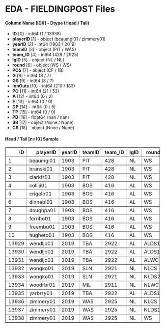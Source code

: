 # EDA - FIELDINGPOST Files 

#### Column Name [IDX] -  Dtype (Head / Tail) 
- **ID** [0] - int64 (1 / 13938) 
- **playerID** [1] - object (beaumgi01 / zimmery01) 
- **yearID** [2] - int64 (1903 / 2019) 
- **teamID** [3] - object (PIT / WAS) 
- **team_ID** [4] - int64 (428 / 2925) 
- **lgID** [5] - object (NL / NL) 
- **round** [6] - object (WS / WS) 
- **POS** [7] - object (CF / 1B) 
- **G** [8] - int64 (8 / 7) 
- **GS** [9] - int64 (8 / 7) 
- **InnOuts** [10] - int64 (210 / 183) 
- **PO** [11] - int64 (21 / 53) 
- **A** [12] - int64 (0 / 2) 
- **E** [13] - int64 (0 / 0) 
- **DP** [14] - int64 (0 / 5) 
- **TP** [15] - int64 (0 / 0) 
- **PB** [16] - float64 (nan / nan) 
- **SB** [17] - object (None / None) 
- **CS** [18] - object (None / None) 



#### Head / Tail [n=10] Sample 

<table border="1" class="dataframe">
  <thead>
    <tr style="text-align: right;">
      <th>ID</th>
      <th>playerID</th>
      <th>yearID</th>
      <th>teamID</th>
      <th>team_ID</th>
      <th>lgID</th>
      <th>round</th>
      <th>POS</th>
      <th>G</th>
      <th>GS</th>
      <th>InnOuts</th>
      <th>PO</th>
      <th>A</th>
      <th>E</th>
      <th>DP</th>
      <th>TP</th>
      <th>PB</th>
      <th>SB</th>
      <th>CS</th>
    </tr>
  </thead>
  <tbody>
    <tr>
      <td>1</td>
      <td>beaumgi01</td>
      <td>1903</td>
      <td>PIT</td>
      <td>428</td>
      <td>NL</td>
      <td>WS</td>
      <td>CF</td>
      <td>8</td>
      <td>8</td>
      <td>210</td>
      <td>21</td>
      <td>0</td>
      <td>0</td>
      <td>0</td>
      <td>0</td>
      <td>NaN</td>
      <td>None</td>
      <td>None</td>
    </tr>
    <tr>
      <td>2</td>
      <td>branski01</td>
      <td>1903</td>
      <td>PIT</td>
      <td>428</td>
      <td>NL</td>
      <td>WS</td>
      <td>1B</td>
      <td>8</td>
      <td>8</td>
      <td>210</td>
      <td>81</td>
      <td>6</td>
      <td>3</td>
      <td>5</td>
      <td>0</td>
      <td>NaN</td>
      <td>None</td>
      <td>None</td>
    </tr>
    <tr>
      <td>3</td>
      <td>clarkfr01</td>
      <td>1903</td>
      <td>PIT</td>
      <td>428</td>
      <td>NL</td>
      <td>WS</td>
      <td>LF</td>
      <td>8</td>
      <td>8</td>
      <td>210</td>
      <td>18</td>
      <td>0</td>
      <td>1</td>
      <td>0</td>
      <td>0</td>
      <td>NaN</td>
      <td>None</td>
      <td>None</td>
    </tr>
    <tr>
      <td>4</td>
      <td>colliji01</td>
      <td>1903</td>
      <td>BOS</td>
      <td>416</td>
      <td>AL</td>
      <td>WS</td>
      <td>3B</td>
      <td>8</td>
      <td>8</td>
      <td>213</td>
      <td>9</td>
      <td>18</td>
      <td>1</td>
      <td>1</td>
      <td>0</td>
      <td>NaN</td>
      <td>None</td>
      <td>None</td>
    </tr>
    <tr>
      <td>5</td>
      <td>crigelo01</td>
      <td>1903</td>
      <td>BOS</td>
      <td>416</td>
      <td>AL</td>
      <td>WS</td>
      <td>C</td>
      <td>8</td>
      <td>8</td>
      <td>213</td>
      <td>54</td>
      <td>7</td>
      <td>3</td>
      <td>2</td>
      <td>0</td>
      <td>0.0</td>
      <td>None</td>
      <td>None</td>
    </tr>
    <tr>
      <td>6</td>
      <td>dinnebi01</td>
      <td>1903</td>
      <td>BOS</td>
      <td>416</td>
      <td>AL</td>
      <td>WS</td>
      <td>P</td>
      <td>4</td>
      <td>4</td>
      <td>105</td>
      <td>2</td>
      <td>9</td>
      <td>0</td>
      <td>0</td>
      <td>0</td>
      <td>NaN</td>
      <td>None</td>
      <td>None</td>
    </tr>
    <tr>
      <td>7</td>
      <td>doughpa01</td>
      <td>1903</td>
      <td>BOS</td>
      <td>416</td>
      <td>AL</td>
      <td>WS</td>
      <td>LF</td>
      <td>8</td>
      <td>8</td>
      <td>213</td>
      <td>13</td>
      <td>3</td>
      <td>1</td>
      <td>1</td>
      <td>0</td>
      <td>NaN</td>
      <td>None</td>
      <td>None</td>
    </tr>
    <tr>
      <td>8</td>
      <td>ferriho01</td>
      <td>1903</td>
      <td>BOS</td>
      <td>416</td>
      <td>AL</td>
      <td>WS</td>
      <td>2B</td>
      <td>8</td>
      <td>8</td>
      <td>213</td>
      <td>18</td>
      <td>23</td>
      <td>2</td>
      <td>2</td>
      <td>0</td>
      <td>NaN</td>
      <td>None</td>
      <td>None</td>
    </tr>
    <tr>
      <td>9</td>
      <td>freembu01</td>
      <td>1903</td>
      <td>BOS</td>
      <td>416</td>
      <td>AL</td>
      <td>WS</td>
      <td>RF</td>
      <td>8</td>
      <td>8</td>
      <td>213</td>
      <td>10</td>
      <td>0</td>
      <td>0</td>
      <td>0</td>
      <td>0</td>
      <td>NaN</td>
      <td>None</td>
      <td>None</td>
    </tr>
    <tr>
      <td>10</td>
      <td>hugheto01</td>
      <td>1903</td>
      <td>BOS</td>
      <td>416</td>
      <td>AL</td>
      <td>WS</td>
      <td>P</td>
      <td>1</td>
      <td>1</td>
      <td>6</td>
      <td>0</td>
      <td>0</td>
      <td>0</td>
      <td>0</td>
      <td>0</td>
      <td>NaN</td>
      <td>None</td>
      <td>None</td>
    </tr>
    <tr>
      <td>13929</td>
      <td>wendljo01</td>
      <td>2019</td>
      <td>TBA</td>
      <td>2922</td>
      <td>AL</td>
      <td>ALDS1</td>
      <td>3B</td>
      <td>3</td>
      <td>3</td>
      <td>69</td>
      <td>3</td>
      <td>0</td>
      <td>0</td>
      <td>0</td>
      <td>0</td>
      <td>NaN</td>
      <td>None</td>
      <td>None</td>
    </tr>
    <tr>
      <td>13930</td>
      <td>wendljo01</td>
      <td>2019</td>
      <td>TBA</td>
      <td>2922</td>
      <td>AL</td>
      <td>ALDS1</td>
      <td>SS</td>
      <td>1</td>
      <td>0</td>
      <td>3</td>
      <td>0</td>
      <td>0</td>
      <td>0</td>
      <td>0</td>
      <td>0</td>
      <td>NaN</td>
      <td>None</td>
      <td>None</td>
    </tr>
    <tr>
      <td>13931</td>
      <td>wendljo01</td>
      <td>2019</td>
      <td>TBA</td>
      <td>2922</td>
      <td>AL</td>
      <td>ALWC</td>
      <td>3B</td>
      <td>1</td>
      <td>0</td>
      <td>9</td>
      <td>0</td>
      <td>1</td>
      <td>0</td>
      <td>0</td>
      <td>0</td>
      <td>NaN</td>
      <td>None</td>
      <td>None</td>
    </tr>
    <tr>
      <td>13932</td>
      <td>wongko01</td>
      <td>2019</td>
      <td>SLN</td>
      <td>2921</td>
      <td>NL</td>
      <td>NLCS</td>
      <td>2B</td>
      <td>4</td>
      <td>4</td>
      <td>102</td>
      <td>7</td>
      <td>5</td>
      <td>1</td>
      <td>1</td>
      <td>0</td>
      <td>NaN</td>
      <td>None</td>
      <td>None</td>
    </tr>
    <tr>
      <td>13933</td>
      <td>wongko01</td>
      <td>2019</td>
      <td>SLN</td>
      <td>2921</td>
      <td>NL</td>
      <td>NLDS2</td>
      <td>2B</td>
      <td>5</td>
      <td>5</td>
      <td>135</td>
      <td>4</td>
      <td>14</td>
      <td>1</td>
      <td>4</td>
      <td>0</td>
      <td>NaN</td>
      <td>None</td>
      <td>None</td>
    </tr>
    <tr>
      <td>13934</td>
      <td>woodrbr01</td>
      <td>2019</td>
      <td>MIL</td>
      <td>2911</td>
      <td>NL</td>
      <td>NLWC</td>
      <td>P</td>
      <td>1</td>
      <td>1</td>
      <td>12</td>
      <td>0</td>
      <td>0</td>
      <td>0</td>
      <td>0</td>
      <td>0</td>
      <td>NaN</td>
      <td>None</td>
      <td>None</td>
    </tr>
    <tr>
      <td>13935</td>
      <td>yarbrry01</td>
      <td>2019</td>
      <td>TBA</td>
      <td>2922</td>
      <td>AL</td>
      <td>ALDS1</td>
      <td>P</td>
      <td>3</td>
      <td>0</td>
      <td>9</td>
      <td>0</td>
      <td>2</td>
      <td>0</td>
      <td>0</td>
      <td>0</td>
      <td>NaN</td>
      <td>None</td>
      <td>None</td>
    </tr>
    <tr>
      <td>13936</td>
      <td>zimmery01</td>
      <td>2019</td>
      <td>WAS</td>
      <td>2925</td>
      <td>NL</td>
      <td>NLCS</td>
      <td>1B</td>
      <td>4</td>
      <td>4</td>
      <td>108</td>
      <td>27</td>
      <td>0</td>
      <td>0</td>
      <td>1</td>
      <td>0</td>
      <td>NaN</td>
      <td>None</td>
      <td>None</td>
    </tr>
    <tr>
      <td>13937</td>
      <td>zimmery01</td>
      <td>2019</td>
      <td>WAS</td>
      <td>2925</td>
      <td>NL</td>
      <td>NLDS1</td>
      <td>1B</td>
      <td>3</td>
      <td>3</td>
      <td>84</td>
      <td>17</td>
      <td>0</td>
      <td>0</td>
      <td>1</td>
      <td>0</td>
      <td>NaN</td>
      <td>None</td>
      <td>None</td>
    </tr>
    <tr>
      <td>13938</td>
      <td>zimmery01</td>
      <td>2019</td>
      <td>WAS</td>
      <td>2925</td>
      <td>NL</td>
      <td>WS</td>
      <td>1B</td>
      <td>7</td>
      <td>7</td>
      <td>183</td>
      <td>53</td>
      <td>2</td>
      <td>0</td>
      <td>5</td>
      <td>0</td>
      <td>NaN</td>
      <td>None</td>
      <td>None</td>
    </tr>
  </tbody>
</table>